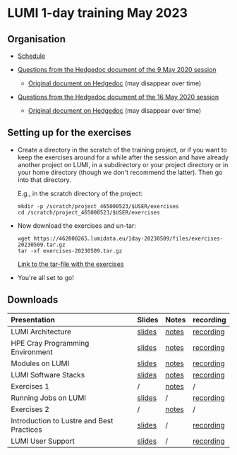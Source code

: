 # LUMI 1-day training May 2023

## Organisation

-   [Schedule](schedule.md)

-   [Questions from the Hedgedoc document of the 9 May 2020 session](notes_20230509.md)

    -   [Original document on Hedgedoc](https://md.sigma2.no/lumi-intro-course-9may23?view) (may disappear over time)

-   [Questions from the Hedgedoc document of the 16 May 2020 session](notes_20230516.md)

    -   [Original document on Hedgedoc](https://md.sigma2.no/lumi-intro-course-16may23?view) (may disappear over time)


## Setting up for the exercises

-   Create a directory in the scratch of the training project, or if you want to
    keep the exercises around for a while after the session and have already
    another project on LUMI, in a subdirectory or your project directory 
    or in your home directory (though we don't recommend the latter).
    Then go into that directory.

    E.g., in the scratch directory of the project:

    ```
    mkdir -p /scratch/project_465000523/$USER/exercises
    cd /scratch/project_465000523/$USER/exercises
    ```

-   Now download the exercises and un-tar:

    ```
    wget https://462000265.lumidata.eu/1day-20230509/files/exercises-20230509.tar.gz
    tar -xf exercises-20230509.tar.gz
    ```

    [Link to the tar-file with the exercises](https://462000265.lumidata.eu/1day-20230509/files/exercises-20230509.tar.gz)

-   You're all set to go!


## Downloads

| Presentation | Slides | Notes | recording |
|:-------------|:-------|:------|:----------|
| LUMI Architecture | [slides](https://462000265.lumidata.eu/1day-20230509/files/LUMI-1day-20230509-01-architecture.pdf) | [notes](01_Architecture.md) | [recording](video_01_LUMI_Architecture.md) |
| HPE Cray Programming Environment | [slides](https://462000265.lumidata.eu/1day-20230509/files/LUMI-1day-20230509-02-CPE.pdf) | [notes](02_CPE.md) | [recording](video_02_HPE_Cray_Programming_Environment.md) |
| Modules on LUMI | [slides](https://462000265.lumidata.eu/1day-20230509/files/LUMI-1day-20230509-03-modules.pdf) | [notes](03_Modules.md) | [recording](video_03_Modules_on_LUMI.md) |
| LUMI Software Stacks | [slides](https://462000265.lumidata.eu/1day-20230509/files/LUMI-1day-20230509-04-software.pdf) | [notes](04_Software_stack.md) | [recording](video_04_LUMI_Software_Stack.md) |
| Exercises 1 | / | [notes](05_Exercises_1.md) | / |
| Running Jobs on LUMI | [slides](https://462000265.lumidata.eu/1day-20230509/files/LUMI-1day-20230509-06-running_jobs.pdf) | / | [recording](video_06_Running_Jobs_on_LUMI.md) |
| Exercises 2 | / | [notes](07_Exercises_2.md) | / |
| Introduction to Lustre and Best Practices | [slides](https://462000265.lumidata.eu/1day-20230509/files/LUMI-1day-20230509-08-Lustre-intro.pdf) | / | [recording](video_08_Introduction_to_Lustre_and_Best_Practices.md) |
| LUMI User Support | [slides](https://462000265.lumidata.eu/1day-20230509/files/LUMI-1day-20230509-09-Lumi-support.pdf) | / | [recording](video_09_LUMI_User_Support) |

